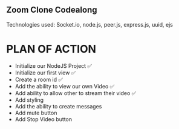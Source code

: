 ## Zoom Clone Codealong

Technologies used:
Socket.io, node.js, peer.js, express.js, uuid, ejs

# PLAN OF ACTION
- Initialize our NodeJS Project ✅
- Initialize our first view ✅
- Create a room id ✅
- Add the ability to view our own Video ✅
- Add ability to allow other to stream their video ✅
- Add styling
- Add the ability to create messages
- Add mute button
- Add Stop Video button